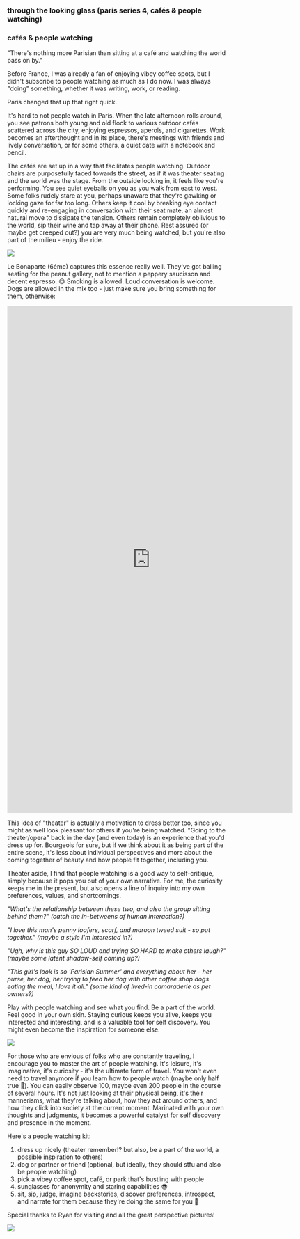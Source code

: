 ### through the looking glass (paris series 4, cafés & people watching)

### cafés & people watching

"There's nothing more Parisian than sitting at a café and watching the world pass on by."

Before France, I was already a fan of enjoying vibey coffee spots, but I didn't subscribe to people watching as much as I do now. I was always "doing" something, whether it was writing, work, or reading.

Paris changed that up that right quick.

It's hard to not people watch in Paris. When the late afternoon rolls around, you see patrons both young and old flock to various outdoor cafés scattered across the city, enjoying espressos, aperols, and cigarettes. Work becomes an afterthought and in its place, there's meetings with friends and lively conversation, or for some others, a quiet date with a notebook and pencil.

The cafés are set up in a way that facilitates people watching. Outdoor chairs are purposefully faced towards the street, as if it was theater seating and the world was the stage. From the outside looking in, it feels like you're performing. You see quiet eyeballs on you as you walk from east to west. Some folks rudely stare at you, perhaps unaware that they're gawking or locking gaze for far too long. Others keep it cool by breaking eye contact quickly and re-engaging in conversation with their seat mate, an almost natural move to dissipate the tension. Others remain completely oblivious to the world, sip their wine and tap away at their phone. Rest assured (or maybe get creeped out?) you are very much being watched, but you're also part of the milieu - enjoy the ride.

![](paris-bonaparte.jpg)

Le Bonaparte (6éme) captures this essence really well. They've got balling seating for the peanut gallery, not to mention a peppery saucisson and decent espresso. 😋 Smoking is allowed. Loud conversation is welcome. Dogs are allowed in the mix too - just make sure you bring something for them, otherwise:

<iframe width="656" height="1166" src="https://www.youtube.com/embed/0Veg0X8Bfn4" title="what did you get for meee" frameborder="0" allow="accelerometer; autoplay; clipboard-write; encrypted-media; gyroscope; picture-in-picture; web-share" referrerpolicy="strict-origin-when-cross-origin" allowfullscreen></iframe>

This idea of "theater" is actually a motivation to dress better too, since you might as well look pleasant for others if you're being watched. "Going to the theater/opera" back in the day (and even today) is an experience that you'd dress up for. Bourgeois for sure, but if we think about it as being part of the entire scene, it's less about individual perspectives and more about the coming together of beauty and how people fit together, including you.

Theater aside, I find that people watching is a good way to self-critique, simply because it pops you out of your own narrative. For me, the curiosity keeps me in the present, but also opens a line of inquiry into my own preferences, values, and shortcomings.

_"What's the relationship between these two, and also the group sitting behind them?" (catch the in-betweens of human interaction?)_

_"I love this man's penny loafers, scarf, and maroon tweed suit - so put together." (maybe a style I'm interested in?)_

_"Ugh, why is this guy SO LOUD and trying SO HARD to make others laugh?" (maybe some latent shadow-self coming up?)_

_"This girl's look is so 'Parisian Summer' and everything about her - her purse, her dog, her trying to feed her dog with other coffee shop dogs eating the meal, I love it all." (some kind of lived-in camaraderie as pet owners?)_

Play with people watching and see what you find. Be a part of the world. Feel good in your own skin. Staying curious keeps you alive, keeps you interested and interesting, and is a valuable tool for self discovery. You might even become the inspiration for someone else.

![](paris-peoplewatch.jpg)

For those who are envious of folks who are constantly traveling, I encourage you to master the art of people watching. It's leisure, it's imaginative, it's curiosity - it's the ultimate form of travel. You won't even need to travel anymore if you learn how to people watch (maybe only half true 🧐). You can easily observe 100, maybe even 200 people in the course of several hours. It's not just looking at their physical being, it's their mannerisms, what they're talking about, how they act around others, and how they click into society at the current moment. Marinated with your own thoughts and judgments, it becomes a powerful catalyst for self discovery and presence in the moment.

Here's a people watching kit:

1. dress up nicely (theater remember!? but also, be a part of the world, a possible inspiration to others)
2. dog or partner or friend (optional, but ideally, they should stfu and also be people watching)
3. pick a vibey coffee spot, café, or park that's bustling with people
4. sunglasses for anonymity and staring capabilities 😎
5. sit, sip, judge, imagine backstories, discover preferences, introspect, and narrate for them because they're doing the same for you 🥰

Special thanks to Ryan for visiting and all the great perspective pictures!

![](paris-ryanspeck.jpg)